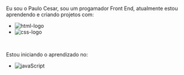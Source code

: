  
Eu sou o Paulo Cesar, sou um progamador Front End, atualmente estou aprendendo e criando projetos com:
<br>
- <img src="https://img.shields.io/badge/HTML5-E34F26?style=for-the-badge&logo=html5&logoColor=white" alt="html-logo"/>
 
- <img src="https://img.shields.io/badge/CSS3-1572B6?style=for-the-badge&logo=css3&logoColor=white" alt="css-logo"/>
<br>

Estou iniciando o aprendizado no:
<br>

- <img src="https://img.shields.io/badge/JavaScript-323330?style=for-the-badge&logo=javascript&logoColor=F7DF1E" alt="javaScript"/>



